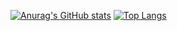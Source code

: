 [![Anurag's GitHub stats](https://github-readme-stats.vercel.app/api?username=M16Lukas&show_icons=true&theme=dark)](https://github.com/anuraghazra/github-readme-stats)
[![Top Langs](https://github-readme-stats.vercel.app/api/top-langs/?username=M16Lukas&layout=compact)](https://github.com/anuraghazra/github-readme-stats)
